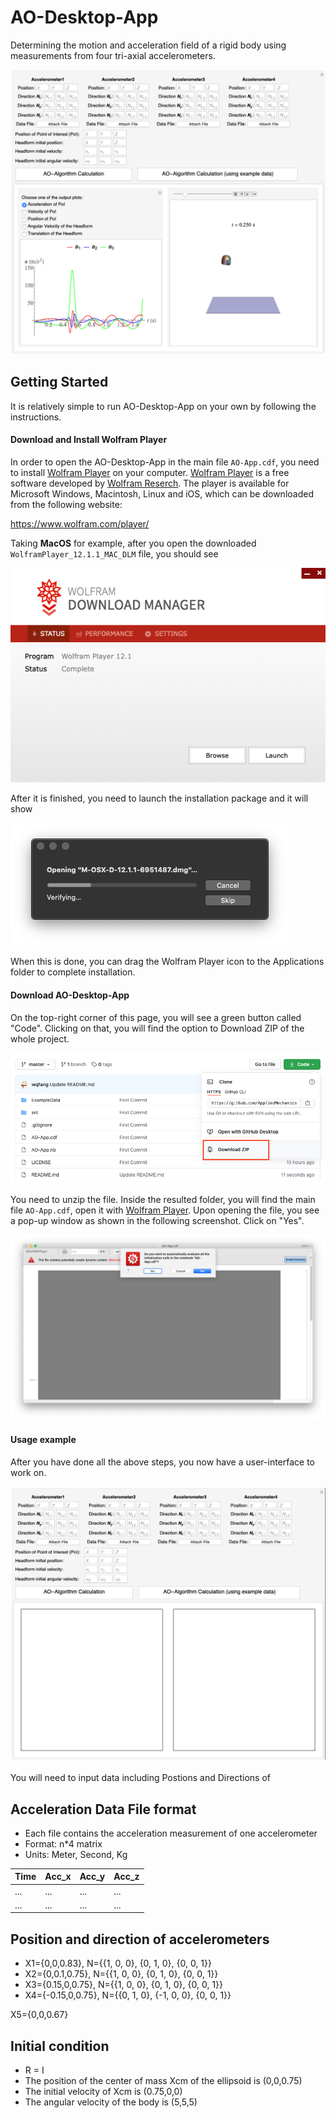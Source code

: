 # AO-Desktop-App

Determining the motion and acceleration field of a rigid body using measurements from four tri-axial accelerometers.

![](images/App_ScreenShot.png)

## Getting Started
It is relatively simple to run AO-Desktop-App on your own by following the instructions.

#### Download and Install Wolfram Player
In order to open the AO-Desktop-App in the main file `AO-App.cdf`, you need to install [Wolfram Player](https://www.wolfram.com/player/) on your computer. [Wolfram Player](https://www.wolfram.com/player/) is a free software developed by [Wolfram Reserch](https://en.wikipedia.org/wiki/Wolfram_Research). The player is available for Microsoft Windows, Macintosh, Linux and iOS, which can be downloaded from the following website:

https://www.wolfram.com/player/

Taking **MacOS** for example, after you open the downloaded `WolframPlayer_12.1.1_MAC_DLM` file, you should see

![](images/DownloadManager.png)

After it is finished, you need to launch the installation package and it will show

![](images/Installation.png)

When this is done, you can drag the Wolfram Player icon to the Applications folder to complete installation.

#### Download AO-Desktop-App

On the top-right corner of this page, you will see a green button called "Code". Clicking on that, you will find the option to Download ZIP of the whole project.

![](images/DownloadApp.png)

You need to unzip the file. Inside the resulted folder, you will find the main file `AO-App.cdf`, open it with [Wolfram Player](https://www.wolfram.com/player/). Upon opening the file, you see a pop-up window as shown in the following screenshot. Click on "Yes".

![](images/Initialization.png)

#### Usage example

After you have done all the above steps, you now have a user-interface to work on.

![](images/GUI.png)

You will need to input data including Postions and Directions of 

## Acceleration Data File format

* Each file contains the acceleration measurement of one accelerometer
* Format: n*4 matrix
* Units: Meter, Second, Kg

| Time | Acc_x | Acc_y | Acc_z |
|------|-------|-------|-------|
| ...  | ...   | ...   | ...   |
| ...  | ...   | ...   | ...   |


## Position and direction of accelerometers
* X1={0,0,0.83}, N={{1, 0, 0}, {0, 1, 0}, {0, 0, 1}}
* X2={0,0.1,0.75}, N={{1, 0, 0}, {0, 1, 0}, {0, 0, 1}}
* X3={0.15,0,0.75}, N={{1, 0, 0}, {0, 1, 0}, {0, 0, 1}}
* X4={-0.15,0,0.75}, N={{0, 1, 0}, {-1, 0, 0}, {0, 0, 1}}

X5={0,0,0.67}


## Initial condition
* R = I
* The position of the center of mass Xcm of the ellipsoid is (0,0,0.75)
* The initial velocity of Xcm is (0.75,0,0)
* The angular velocity of the body is (5,5,5)
